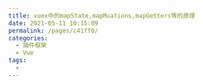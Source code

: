```yaml
---
title: vuex中的mapState,mapMuations,mapGetters等的原理
date: 2021-05-11 10:15:09
permalink: /pages/c41ff0/
categories:
  - 插件框架
  - Vue
tags:
  -
---
```

